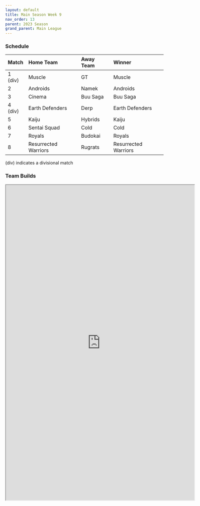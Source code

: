 ```yaml
---
layout: default
title: Main Season Week 9
nav_order: 13
parent: 2023 Season
grand_parent: Main League
---
```

### Schedule

| Match   | Home Team            | Away Team | Winner               |
|:--------|:---------------------|:----------|:---------------------|
| 1 (div) | Muscle               | GT        | Muscle               |
| 2       | Androids             | Namek     | Androids             |
| 3       | Cinema               | Buu Saga  | Buu Saga             |
| 4 (div) | Earth Defenders      | Derp      | Earth Defenders      |
| 5       | Kaiju                | Hybrids   | Kaiju                |
| 6       | Sentai Squad         | Cold      | Cold                 |
| 7       | Royals               | Budokai   | Royals               |
| 8       | Resurrected Warriors | Rugrats   | Resurrected Warriors |

(div) indicates a divisional match

### Team Builds 

<iframe width=600 height=1000 scrolling="yes" src="https://docs.google.com/document/d/e/2PACX-1vQ98rMi03YIWTtSR2QzY_Ira_uMli44hX3swvAzrjH4vJqX0RA_xA8EPm1bLSLKVDBBj8CbmeuAs1E_/pub?embedded=true"></iframe>